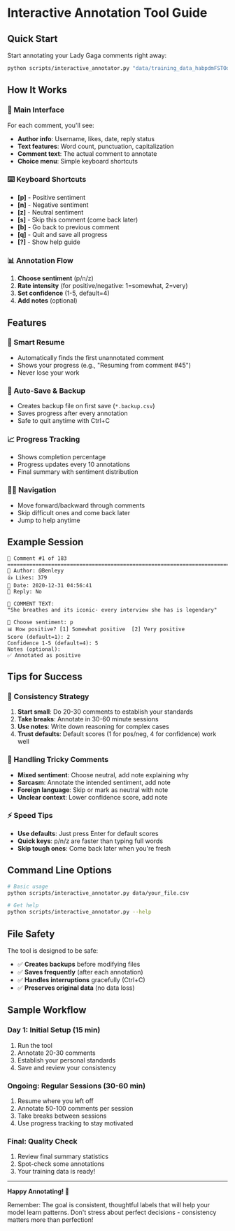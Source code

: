 # Interactive Annotation Tool Guide

## Quick Start

Start annotating your Lady Gaga comments right away:

```bash
python scripts/interactive_annotator.py "data/training_data_habpdmFSTOo_Lady Gaga on Double Standards _20250909_190009.csv"
```

## How It Works

### 🎯 Main Interface
For each comment, you'll see:
- **Author info**: Username, likes, date, reply status
- **Text features**: Word count, punctuation, capitalization
- **Comment text**: The actual comment to annotate
- **Choice menu**: Simple keyboard shortcuts

### ⌨️ Keyboard Shortcuts
- **[p]** - Positive sentiment
- **[n]** - Negative sentiment  
- **[z]** - Neutral sentiment
- **[s]** - Skip this comment (come back later)
- **[b]** - Go back to previous comment
- **[q]** - Quit and save all progress
- **[?]** - Show help guide

### 📊 Annotation Flow
1. **Choose sentiment** (p/n/z)
2. **Rate intensity** (for positive/negative: 1=somewhat, 2=very)
3. **Set confidence** (1-5, default=4)
4. **Add notes** (optional)

## Features

### 🔄 Smart Resume
- Automatically finds the first unannotated comment
- Shows your progress (e.g., "Resuming from comment #45")
- Never lose your work

### 💾 Auto-Save & Backup
- Creates backup file on first save (`*.backup.csv`)
- Saves progress after every annotation
- Safe to quit anytime with Ctrl+C

### 📈 Progress Tracking
- Shows completion percentage
- Progress updates every 10 annotations
- Final summary with sentiment distribution

### 🏃‍♀️ Navigation
- Move forward/backward through comments
- Skip difficult ones and come back later
- Jump to help anytime

## Example Session

```
📝 Comment #1 of 183
================================================================================
👤 Author: @Benleyy
👍 Likes: 379
📅 Date: 2020-12-31 04:56:41
💬 Reply: No

💭 COMMENT TEXT:
"She breathes and its iconic- every interview she has is legendary"

🎯 Choose sentiment: p
📊 How positive? [1] Somewhat positive  [2] Very positive
Score (default=1): 2
Confidence 1-5 (default=4): 5
Notes (optional): 
✅ Annotated as positive
```

## Tips for Success

### 🎯 Consistency Strategy
1. **Start small**: Do 20-30 comments to establish your standards
2. **Take breaks**: Annotate in 30-60 minute sessions
3. **Use notes**: Write down reasoning for complex cases
4. **Trust defaults**: Default scores (1 for pos/neg, 4 for confidence) work well

### 🤔 Handling Tricky Comments
- **Mixed sentiment**: Choose neutral, add note explaining why
- **Sarcasm**: Annotate the intended sentiment, add note
- **Foreign language**: Skip or mark as neutral with note
- **Unclear context**: Lower confidence score, add note

### ⚡ Speed Tips
- **Use defaults**: Just press Enter for default scores
- **Quick keys**: p/n/z are faster than typing full words
- **Skip tough ones**: Come back later when you're fresh

## Command Line Options

```bash
# Basic usage
python scripts/interactive_annotator.py data/your_file.csv

# Get help
python scripts/interactive_annotator.py --help
```

## File Safety

The tool is designed to be safe:
- ✅ **Creates backups** before modifying files
- ✅ **Saves frequently** (after each annotation)
- ✅ **Handles interruptions** gracefully (Ctrl+C)
- ✅ **Preserves original data** (no data loss)

## Sample Workflow

### Day 1: Initial Setup (15 min)
1. Run the tool
2. Annotate 20-30 comments
3. Establish your personal standards
4. Save and review your consistency

### Ongoing: Regular Sessions (30-60 min)
1. Resume where you left off
2. Annotate 50-100 comments per session
3. Take breaks between sessions
4. Use progress tracking to stay motivated

### Final: Quality Check
1. Review final summary statistics
2. Spot-check some annotations
3. Your training data is ready!

---

**Happy Annotating! 🎉**

Remember: The goal is consistent, thoughtful labels that will help your model learn patterns. Don't stress about perfect decisions - consistency matters more than perfection!
